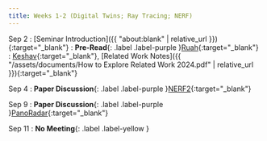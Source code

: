 ```yaml
---
title: Weeks 1-2 (Digital Twins; Ray Tracing; NERF)
---
```


Sep 2 
: [Seminar Introduction]({{ "about:blank" | relative_url
}}){:target="_blank"}
: **Pre-Read**{: .label .label-purple }[Ruah](https://app.perusall.com/courses/cos597e_f2025-advanced-topics-in-computer-science-neural-sensing-modeling-and-understanding/calibrating-wireless-ray-tracing-for-digital-twinning-using-local-phase-error-estimates){:target="_blank"}
  : [Keshav](https://www.zotero.org/groups/6106523/cos_597e-_neural_sensing_modeling_and_understanding_fall_25/items/BJYKDJBV/attachment/DGXUS84Q/reader){:target="_blank"}, [Related Work Notes]({{ "/assets/documents/How to Explore Related Work 2024.pdf" | relative_url }}){:target="_blank"}

Sep 4
: **Paper Discussion**{: .label .label-purple }[NERF2](https://app.perusall.com/courses/cos597e_f2025-advanced-topics-in-computer-science-neural-sensing-modeling-and-understanding/nerf2-23997153){:target="_blank"}
<!--  : [Slides]({{ "about:blank" | relative_url }}){:target="_blank"} -->

Sep 9
: **Paper Discussion**{: .label .label-purple }[PanoRadar](https://app.perusall.com/courses/cos597e_f2025-advanced-topics-in-computer-science-neural-sensing-modeling-and-understanding/panoradar){:target="_blank"}

Sep 11
: **No Meeting**{: .label .label-yellow }
